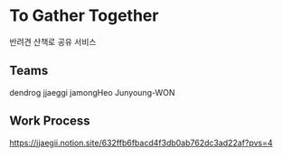 # To Gather Together

반려견 산책로 공유 서비스

## Teams

dendrog
jjaeggi
jamongHeo
Junyoung-WON

## Work Process

https://jjaegii.notion.site/632ffb6fbacd4f3db0ab762dc3ad22af?pvs=4

